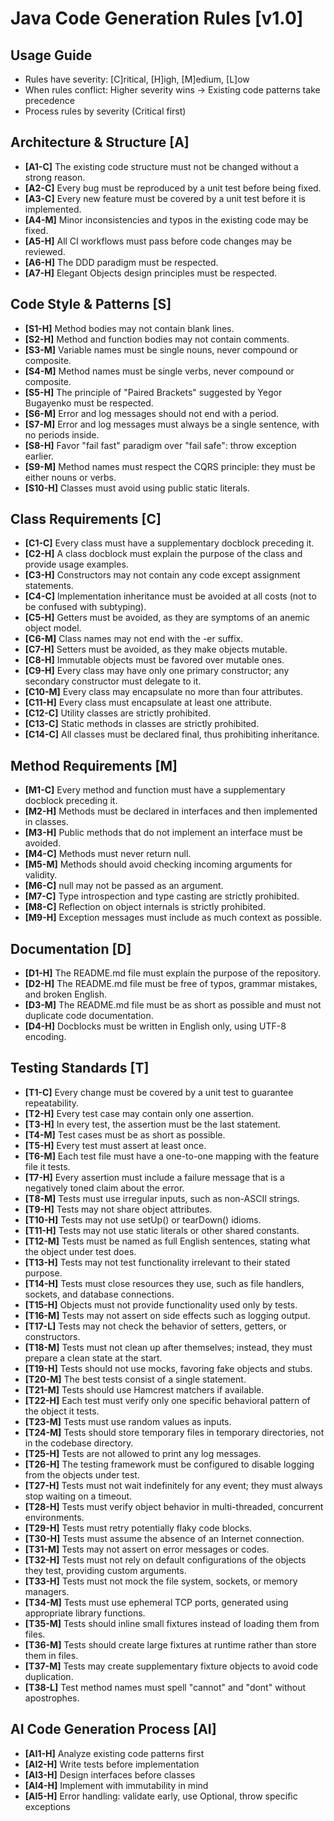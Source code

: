 # Java Code Generation Rules [v1.0]

## Usage Guide
- Rules have severity: [C]ritical, [H]igh, [M]edium, [L]ow
- When rules conflict: Higher severity wins → Existing code patterns take precedence
- Process rules by severity (Critical first)

## Architecture & Structure [A]

- **[A1-C]** The existing code structure must not be changed without a strong reason.
- **[A2-C]** Every bug must be reproduced by a unit test before being fixed.
- **[A3-C]** Every new feature must be covered by a unit test before it is implemented.
- **[A4-M]** Minor inconsistencies and typos in the existing code may be fixed.
- **[A5-H]** All CI workflows must pass before code changes may be reviewed.
- **[A6-H]** The DDD paradigm must be respected.
- **[A7-H]** Elegant Objects design principles must be respected.

## Code Style & Patterns [S]

- **[S1-H]** Method bodies may not contain blank lines.
- **[S2-H]** Method and function bodies may not contain comments.
- **[S3-M]** Variable names must be single nouns, never compound or composite.
- **[S4-M]** Method names must be single verbs, never compound or composite.
- **[S5-H]** The principle of "Paired Brackets" suggested by Yegor Bugayenko must be respected.
- **[S6-M]** Error and log messages should not end with a period.
- **[S7-M]** Error and log messages must always be a single sentence, with no periods inside.
- **[S8-H]** Favor "fail fast" paradigm over "fail safe": throw exception earlier.
- **[S9-M]** Method names must respect the CQRS principle: they must be either nouns or verbs.
- **[S10-H]** Classes must avoid using public static literals.

## Class Requirements [C]

- **[C1-C]** Every class must have a supplementary docblock preceding it.
- **[C2-H]** A class docblock must explain the purpose of the class and provide usage examples.
- **[C3-H]** Constructors may not contain any code except assignment statements.
- **[C4-C]** Implementation inheritance must be avoided at all costs (not to be confused with subtyping).
- **[C5-H]** Getters must be avoided, as they are symptoms of an anemic object model.
- **[C6-M]** Class names may not end with the -er suffix.
- **[C7-H]** Setters must be avoided, as they make objects mutable.
- **[C8-H]** Immutable objects must be favored over mutable ones.
- **[C9-H]** Every class may have only one primary constructor; any secondary constructor must delegate to it.
- **[C10-M]** Every class may encapsulate no more than four attributes.
- **[C11-H]** Every class must encapsulate at least one attribute.
- **[C12-C]** Utility classes are strictly prohibited.
- **[C13-C]** Static methods in classes are strictly prohibited.
- **[C14-C]** All classes must be declared final, thus prohibiting inheritance.

## Method Requirements [M]

- **[M1-C]** Every method and function must have a supplementary docblock preceding it.
- **[M2-H]** Methods must be declared in interfaces and then implemented in classes.
- **[M3-H]** Public methods that do not implement an interface must be avoided.
- **[M4-C]** Methods must never return null.
- **[M5-M]** Methods should avoid checking incoming arguments for validity.
- **[M6-C]** null may not be passed as an argument.
- **[M7-C]** Type introspection and type casting are strictly prohibited.
- **[M8-C]** Reflection on object internals is strictly prohibited.
- **[M9-H]** Exception messages must include as much context as possible.

## Documentation [D]

- **[D1-H]** The README.md file must explain the purpose of the repository.
- **[D2-H]** The README.md file must be free of typos, grammar mistakes, and broken English.
- **[D3-M]** The README.md file must be as short as possible and must not duplicate code documentation.
- **[D4-H]** Docblocks must be written in English only, using UTF-8 encoding.

## Testing Standards [T]

- **[T1-C]** Every change must be covered by a unit test to guarantee repeatability.
- **[T2-H]** Every test case may contain only one assertion.
- **[T3-H]** In every test, the assertion must be the last statement.
- **[T4-M]** Test cases must be as short as possible.
- **[T5-H]** Every test must assert at least once.
- **[T6-M]** Each test file must have a one-to-one mapping with the feature file it tests.
- **[T7-H]** Every assertion must include a failure message that is a negatively toned claim about the error.
- **[T8-M]** Tests must use irregular inputs, such as non-ASCII strings.
- **[T9-H]** Tests may not share object attributes.
- **[T10-H]** Tests may not use setUp() or tearDown() idioms.
- **[T11-H]** Tests may not use static literals or other shared constants.
- **[T12-M]** Tests must be named as full English sentences, stating what the object under test does.
- **[T13-H]** Tests may not test functionality irrelevant to their stated purpose.
- **[T14-H]** Tests must close resources they use, such as file handlers, sockets, and database connections.
- **[T15-H]** Objects must not provide functionality used only by tests.
- **[T16-M]** Tests may not assert on side effects such as logging output.
- **[T17-L]** Tests may not check the behavior of setters, getters, or constructors.
- **[T18-M]** Tests must not clean up after themselves; instead, they must prepare a clean state at the start.
- **[T19-H]** Tests should not use mocks, favoring fake objects and stubs.
- **[T20-M]** The best tests consist of a single statement.
- **[T21-M]** Tests should use Hamcrest matchers if available.
- **[T22-H]** Each test must verify only one specific behavioral pattern of the object it tests.
- **[T23-M]** Tests must use random values as inputs.
- **[T24-M]** Tests should store temporary files in temporary directories, not in the codebase directory.
- **[T25-H]** Tests are not allowed to print any log messages.
- **[T26-H]** The testing framework must be configured to disable logging from the objects under test.
- **[T27-H]** Tests must not wait indefinitely for any event; they must always stop waiting on a timeout.
- **[T28-H]** Tests must verify object behavior in multi-threaded, concurrent environments.
- **[T29-H]** Tests must retry potentially flaky code blocks.
- **[T30-H]** Tests must assume the absence of an Internet connection.
- **[T31-M]** Tests may not assert on error messages or codes.
- **[T32-H]** Tests must not rely on default configurations of the objects they test, providing custom arguments.
- **[T33-H]** Tests must not mock the file system, sockets, or memory managers.
- **[T34-M]** Tests must use ephemeral TCP ports, generated using appropriate library functions.
- **[T35-M]** Tests should inline small fixtures instead of loading them from files.
- **[T36-M]** Tests should create large fixtures at runtime rather than store them in files.
- **[T37-M]** Tests may create supplementary fixture objects to avoid code duplication.
- **[T38-L]** Test method names must spell "cannot" and "dont" without apostrophes.

## AI Code Generation Process [AI]

- **[AI1-H]** Analyze existing code patterns first
- **[AI2-H]** Write tests before implementation
- **[AI3-H]** Design interfaces before classes
- **[AI4-H]** Implement with immutability in mind
- **[AI5-H]** Error handling: validate early, use Optional<T>, throw specific exceptions
